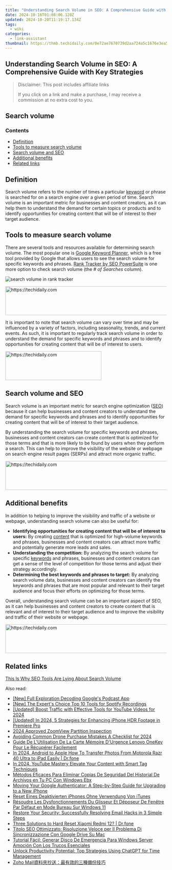 ```yaml
---
title: "Understanding Search Volume in SEO: A Comprehensive Guide with Key Strategies"
date: 2024-10-16T01:08:06.128Z
updated: 2024-10-20T11:19:17.134Z
tags:
  - wiki
categories:
  - link-assistant
thumbnail: https://thmb.techidaily.com/0e72ae7670739d2aa724a5c1676e3ea5eb7af36bcb7980843f57c620d01dbd2b.jpg
---
```


## Understanding Search Volume in SEO: A Comprehensive Guide with Key Strategies

>  Disclaimer: This post includes affiliate links
>
>  If you click on a link and make a purchase, I may receive a commission at no extra cost to you.
>

## Search volume

### Contents

* [Definition](https://tools.techidaily.com/link-assistant/products/)
* [Tools to measure search volume](https://tools.techidaily.com/link-assistant/products/)
* [Search volume and SEO](https://tools.techidaily.com/link-assistant/products/)
* [Additional benefits](https://tools.techidaily.com/link-assistant/products/)
* [Related links](https://tools.techidaily.com/link-assistant/products/)

## Definition

Search volume refers to the number of times a particular [keyword](https://tools.techidaily.com/link-assistant/products/) or phrase is searched for on a search engine over a given period of time. Search volume is an important metric for businesses and content creators, as it can help them to understand the demand for certain topics or products and to identify opportunities for creating content that will be of interest to their target audience.

## Tools to measure search volume

There are several tools and resources available for determining search volume. The most popular one is [Google Keyword Planner](https://ads.google.com/home/tools/keyword-planner/), which is a free tool provided by Google that allows users to see the search volume for specific keywords and phrases. [Rank Tracker by SEO PowerSuite](https://tools.techidaily.com/link-assistant/products/) is one more option to check search volume (the _\# of Searches_ column).

![search volume in rank tracker](https://cdn1.link-assistant.com/thumbs/w1159-c1/upload/seowiki/posts/110/sv1.png)

<!-- affiliate ads begin -->
<a href="https://appsumo.8odi.net/c/5597632/2144299/7443" target="_top" id="2144299">
  <img src="//a.impactradius-go.com/display-ad/7443-2144299" border="0" alt="https://techidaily.com" width="728" height="90"/>
</a>
<img height="0" width="0" src="https://appsumo.8odi.net/i/5597632/2144299/7443" style="position:absolute;visibility:hidden;" border="0" />
<!-- affiliate ads end -->

It is important to note that search volume can vary over time and may be influenced by a variety of factors, including seasonality, trends, and current events. As such, it is important to regularly track search volume in order to understand the demand for specific keywords and phrases and to identify opportunities for creating content that will be of interest to users.

<!-- affiliate ads begin -->
<a href="https://aligracehair.sjv.io/c/5597632/1934254/19272" target="_top" id="1934254">
  <img src="//a.impactradius-go.com/display-ad/19272-1934254" border="0" alt="https://techidaily.com" width="300" height="90"/>
</a>
<img height="0" width="0" src="https://aligracehair.sjv.io/i/5597632/1934254/19272" style="position:absolute;visibility:hidden;" border="0" />
<!-- affiliate ads end -->

## Search volume and SEO

Search volume is an important metric for search engine optimization ([SEO](https://tools.techidaily.com/link-assistant/products/)) because it can help businesses and content creators to understand the demand for specific keywords and phrases and to identify opportunities for creating content that will be of interest to their target audience.

By understanding the search volume for specific keywords and phrases, businesses and content creators can create content that is optimized for those terms and that is more likely to be found by users when they perform a search. This can help to improve the visibility of the website or webpage on search engine result pages (SERPs) and attract more organic traffic.

<!-- affiliate ads begin -->
<a href="https://oneplusfr.sjv.io/c/5597632/1622438/14044" target="_top" id="1622438">
  <img src="//a.impactradius-go.com/display-ad/14044-1622438" border="0" alt="https://techidaily.com" width="728" height="90"/>
</a>
<img height="0" width="0" src="https://oneplusfr.sjv.io/i/5597632/1622438/14044" style="position:absolute;visibility:hidden;" border="0" />
<!-- affiliate ads end -->

## Additional benefits

In addition to helping to improve the visibility and traffic of a website or webpage, understanding search volume can also be useful for:

* **Identifying opportunities for creating content that will be of interest to users:** By creating [content](https://tools.techidaily.com/link-assistant/products/) that is optimized for high-volume keywords and phrases, businesses and content creators can attract more traffic and potentially generate more leads and sales.
* **Understanding the competition:** By analyzing the search volume for specific [keywords](https://tools.techidaily.com/link-assistant/products/) and phrases, businesses and content creators can get a sense of the level of competition for those terms and adjust their strategy accordingly.
* **Determining the best keywords and phrases to target:** By analyzing search volume data, businesses and content creators can identify the keywords and phrases that are most popular and relevant to their target audience and focus their efforts on optimizing for those terms.

Overall, understanding search volume can be an important aspect of SEO, as it can help businesses and content creators to create content that is relevant and of interest to their target audience and to improve the visibility and traffic of their website or webpage.

<!-- affiliate ads begin -->
<a href="https://appsumo.8odi.net/c/5597632/2151872/7443" target="_top" id="2151872">
  <img src="//a.impactradius-go.com/display-ad/7443-2151872" border="0" alt="https://techidaily.com" width="728" height="90"/>
</a>
<img height="0" width="0" src="https://appsumo.8odi.net/i/5597632/2151872/7443" style="position:absolute;visibility:hidden;" border="0" />
<!-- affiliate ads end -->

## Related links

[This Is Why SEO Tools Are Lying About Search Volume](https://tools.techidaily.com/link-assistant/products/)

<ins class="adsbygoogle"
     style="display:block"
     data-ad-format="autorelaxed"
     data-ad-client="ca-pub-7571918770474297"
     data-ad-slot="1223367746"></ins>

<ins class="adsbygoogle"
     style="display:block"
     data-ad-client="ca-pub-7571918770474297"
     data-ad-slot="8358498916"
     data-ad-format="auto"
     data-full-width-responsive="true"></ins>

<span class="atpl-alsoreadstyle">Also read:</span>
<div><ul>
<li><a href="https://some-techniques.techidaily.com/new-full-exploration-decoding-googles-podcast-app/"><u>[New] Full Exploration Decoding Google's Podcast App</u></a></li>
<li><a href="https://visual-screen-recording.techidaily.com/new-the-experts-choice-top-10-tools-for-spotify-recordings/"><u>[New] The Expert's Choice Top 10 Tools for Spotify Recordings</u></a></li>
<li><a href="https://facebook-record-videos.techidaily.com/updated-boost-traffic-with-effective-tools-for-youtube-videos-for-2024/"><u>[Updated] Boost Traffic with Effective Tools for YouTube Videos for 2024</u></a></li>
<li><a href="https://fox-links.techidaily.com/updated-in-2024-5-strategies-for-enhancing-iphone-hdr-footage-in-premiere-pro/"><u>[Updated] In 2024, 5 Strategies for Enhancing iPhone HDR Footage in Premiere Pro</u></a></li>
<li><a href="https://screen-sharing-recording.techidaily.com/2024-approved-zoomview-partition-inspection/"><u>2024 Approved ZoomView Partition Inspection</u></a></li>
<li><a href="https://fox-glue.techidaily.com/avoiding-common-drone-purchase-mistakes-a-checklist-for-2024/"><u>Avoiding Common Drone Purchase Mistakes A Checklist for 2024</u></a></li>
<li><a href="https://win-extraordinary.techidaily.com/guide-de-lutilisation-de-la-carte-memoire-durgence-lenovo-onekey-pour-le-recuperer-facilement/"><u>Guide De L'Utilisation De La Carte Mémoire D'Urgence Lenovo OneKey Pour Le Récupérer Facilement</u></a></li>
<li><a href="https://android-transfer.techidaily.com/in-2024-android-to-apple-how-to-transfer-photos-from-motorola-razr-40-ultra-to-ipad-easily-drfone-by-drfone-transfer-from-android-transfer-from-android/"><u>In 2024, Android to Apple How To Transfer Photos From Motorola Razr 40 Ultra to iPad Easily | Dr.fone</u></a></li>
<li><a href="https://facebook-video-share.techidaily.com/in-2024-youtube-mastery-elevate-your-content-with-smart-tag-techniques/"><u>In 2024, YouTube Mastery Elevate Your Content with Smart Tag Techniques</u></a></li>
<li><a href="https://win-extraordinary.techidaily.com/metodos-eficaces-para-eliminar-copias-de-seguridad-del-historial-de-archivos-en-tu-pc-con-windows-ebx/"><u>Métodos Eficaces Para Eliminar Copias De Seguridad Del Historial De Archivos en Tu PC Con Windows Ebx</u></a></li>
<li><a href="https://win-extraordinary.techidaily.com/moving-your-google-authenticator-a-step-by-step-guide-for-upgrading-to-a-new-iphone/"><u>Moving Your Google Authenticator: A Step-by-Step Guide for Upgrading to a New iPhone</u></a></li>
<li><a href="https://win-extraordinary.techidaily.com/reset-eines-deaktivierten-iphones-ohne-verwendung-von-itunes/"><u>Reset Eines Deaktivierten iPhones Ohne Verwendung Von iTunes</u></a></li>
<li><a href="https://win-extraordinary.techidaily.com/resoudre-les-dysfonctionnements-du-glisseur-et-deposeur-de-fenetre-par-defaut-en-mode-bureau-sur-windows-11/"><u>Résoudre Les Dysfonctionnements Du Glisseur Et Déposeur De Fenêtre Par Défaut en Mode Bureau Sur Windows 11</u></a></li>
<li><a href="https://win-extraordinary.techidaily.com/restore-your-security-successfully-resolving-email-hacks-in-3-simple-steps/"><u>Restore Your Security: Successfully Resolving Email Hacks in 3 Simple Steps</u></a></li>
<li><a href="https://techidaily.com/three-solutions-to-hard-reset-xiaomi-redmi-12-drfone-by-drfone-reset-android-reset-android/"><u>Three Solutions to Hard Reset Xiaomi Redmi 12? | Dr.fone</u></a></li>
<li><a href="https://win-extraordinary.techidaily.com/titolo-seo-ottimizzato-risoluzione-veloce-per-il-problema-di-sincronizzazione-con-google-drive-su-mac/"><u>Titolo SEO Ottimizzato: Risoluzione Veloce per Il Problema Di Sincronizzazione Con Google Drive Su Mac</u></a></li>
<li><a href="https://win-extraordinary.techidaily.com/tutorial-facil-generar-disco-de-emergencia-para-windows-server-amocion-con-los-trucos-esenciales/"><u>Tutorial Fácil: Generar Disco De Emergencia Para Windows Server Amoción Con Los Trucos Esenciales</u></a></li>
<li><a href="https://tech-revival.techidaily.com/unlock-productivity-potential-top-strategies-using-chatgpt-for-time-management/"><u>Unlock Productivity Potential: Top Strategies Using ChatGPT for Time Management</u></a></li>
<li><a href="https://win-extraordinary.techidaily.com/zoho-mail/"><u>Zoho Mail資料夾抄送：最有效的三種備份技巧</u></a></li>
</ul></div>

